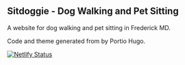 ## Sitdoggie - Dog Walking and Pet Sitting 

A website for dog walking and pet sitting in Frederick MD. 

Code and theme generated from by Portio Hugo.



[![Netlify Status](https://api.netlify.com/api/v1/badges/5b292c69-9e6c-4296-8246-9645db3aad25/deploy-status)](https://app.netlify.com/sites/lucent-torrone-f9024a/deploys)
